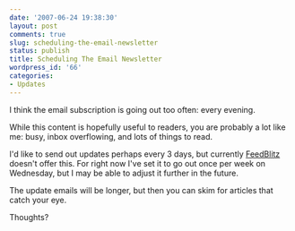 ```yaml
---
date: '2007-06-24 19:38:30'
layout: post
comments: true
slug: scheduling-the-email-newsletter
status: publish
title: Scheduling The Email Newsletter
wordpress_id: '66'
categories:
- Updates
---
```


I think the email subscription is going out too often: every evening.

While this content is hopefully useful to readers, you are probably a lot like me: busy, inbox overflowing, and lots of things to read.

I'd like to send out updates perhaps every 3 days, but currently [FeedBlitz](http://www.feedblitz.com/) doesn't offer this.  For right now I've set it to go out once per week on Wednesday, but I may be able to adjust it further in the future.

The update emails will be longer, but then you can skim for articles that catch your eye.

Thoughts?
